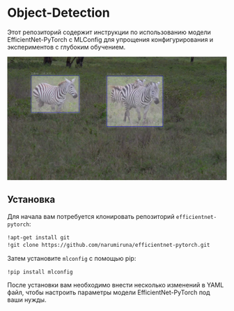 # Object-Detection

Этот репозиторий содержит инструкции по использованию модели EfficientNet-PyTorch с MLConfig для упрощения конфигурирования и экспериментов с глубоким обучением.

![Пример изображения](screenshot.png)

## Установка

Для начала вам потребуется клонировать репозиторий `efficientnet-pytorch`:

```bash
!apt-get install git
!git clone https://github.com/narumiruna/efficientnet-pytorch.git
```

Затем установите `mlconfig` с помощью pip: 
```bash 
!pip install mlconfig
```

После установки вам необходимо внести несколько изменений в YAML файл, чтобы настроить параметры модели EfficientNet-PyTorch под ваши нужды.


